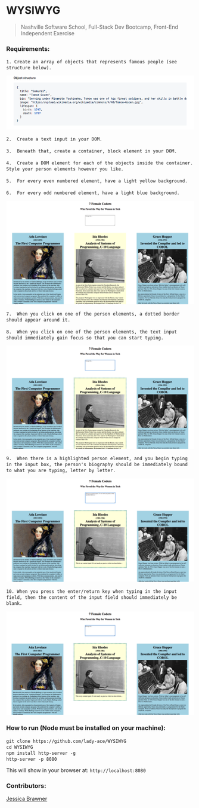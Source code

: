 # WYSIWYG

> Nashville Software School, Full-Stack Dev Bootcamp, Front-End Independent Exercise
> 

### Requirements:
	1. Create an array of objects that represents famous people (see structure below).
![screenshot](images/object-structure.png)

	2.	Create a text input in your DOM.

	3.	Beneath that, create a container, block element in your DOM.

	4.	Create a DOM element for each of the objects inside the container. Style your person elements however you like.

	5.	For every even numbered element, have a light yellow background.

	6.	For every odd numbered element, have a light blue background.
![screenshot](images/wysisyg.png)

	7.	When you click on one of the person elements, a dotted border should appear around it.

	8.	When you click on one of the person elements, the text input should immediately gain focus so that you can start typing.
![screenshot](images/border.png)

	9.	When there is a highlighted person element, and you begin typing in the input box, the person's biography should be immediately bound to what you are typing, letter by letter.
![screenshot](images/bio.png)

	10.	When you press the enter/return key when typing in the input field, then the content of the input field should immediately be blank.
![screenshot](images/enter.png)

### How to run (Node must be installed on your machine):
```
git clone https://github.com/lady-ace/WYSIWYG
cd WYSIWYG
npm install http-server -g
http-server -p 8080
```

This will show in your browser at:
`http://localhost:8080`

### Contributors:
[Jessica Brawner](https://github.com/lady-ace)




